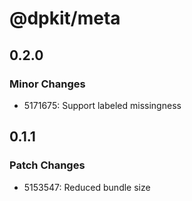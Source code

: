 # @dpkit/meta

## 0.2.0

### Minor Changes

- 5171675: Support labeled missingness

## 0.1.1

### Patch Changes

- 5153547: Reduced bundle size
